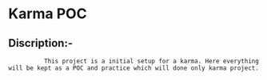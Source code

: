 # Karma POC
## Discription:- 
              This project is a initial setup for a karma. Here everything will be kept as a POC and practice which will done only karma project.  
